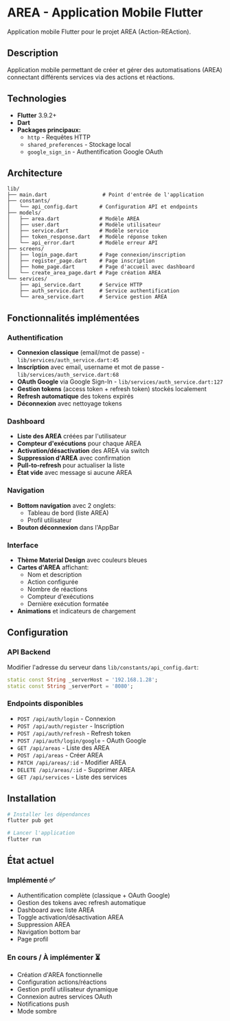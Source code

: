 # AREA - Application Mobile Flutter

Application mobile Flutter pour le projet AREA (Action-REAction).

## Description

Application mobile permettant de créer et gérer des automatisations (AREA) connectant différents services via des actions et réactions.

## Technologies

- **Flutter** 3.9.2+
- **Dart**
- **Packages principaux:**
  - `http` - Requêtes HTTP
  - `shared_preferences` - Stockage local
  - `google_sign_in` - Authentification Google OAuth

## Architecture

```
lib/
├── main.dart                  # Point d'entrée de l'application
├── constants/
│   └── api_config.dart       # Configuration API et endpoints
├── models/
│   ├── area.dart             # Modèle AREA
│   ├── user.dart             # Modèle utilisateur
│   ├── service.dart          # Modèle service
│   ├── token_response.dart   # Modèle réponse token
│   └── api_error.dart        # Modèle erreur API
├── screens/
│   ├── login_page.dart       # Page connexion/inscription
│   ├── register_page.dart    # Page inscription
│   ├── home_page.dart        # Page d'accueil avec dashboard
│   └── create_area_page.dart # Page création AREA
└── services/
    ├── api_service.dart      # Service HTTP
    ├── auth_service.dart     # Service authentification
    └── area_service.dart     # Service gestion AREA
```

## Fonctionnalités implémentées

### Authentification
- **Connexion classique** (email/mot de passe) - `lib/services/auth_service.dart:45`
- **Inscription** avec email, username et mot de passe - `lib/services/auth_service.dart:68`
- **OAuth Google** via Google Sign-In - `lib/services/auth_service.dart:127`
- **Gestion tokens** (access token + refresh token) stockés localement
- **Refresh automatique** des tokens expirés
- **Déconnexion** avec nettoyage tokens

### Dashboard
- **Liste des AREA** créées par l'utilisateur
- **Compteur d'exécutions** pour chaque AREA
- **Activation/désactivation** des AREA via switch
- **Suppression d'AREA** avec confirmation
- **Pull-to-refresh** pour actualiser la liste
- **État vide** avec message si aucune AREA

### Navigation
- **Bottom navigation** avec 2 onglets:
  - Tableau de bord (liste AREA)
  - Profil utilisateur
- **Bouton déconnexion** dans l'AppBar

### Interface
- **Thème Material Design** avec couleurs bleues
- **Cartes d'AREA** affichant:
  - Nom et description
  - Action configurée
  - Nombre de réactions
  - Compteur d'exécutions
  - Dernière exécution formatée
- **Animations** et indicateurs de chargement

## Configuration

### API Backend

Modifier l'adresse du serveur dans `lib/constants/api_config.dart`:

```dart
static const String _serverHost = '192.168.1.28';
static const String _serverPort = '8080';
```

### Endpoints disponibles

- `POST /api/auth/login` - Connexion
- `POST /api/auth/register` - Inscription
- `POST /api/auth/refresh` - Refresh token
- `POST /api/auth/login/google` - OAuth Google
- `GET /api/areas` - Liste des AREA
- `POST /api/areas` - Créer AREA
- `PATCH /api/areas/:id` - Modifier AREA
- `DELETE /api/areas/:id` - Supprimer AREA
- `GET /api/services` - Liste des services

## Installation

```bash
# Installer les dépendances
flutter pub get

# Lancer l'application
flutter run
```

## État actuel

### Implémenté ✅
- Authentification complète (classique + OAuth Google)
- Gestion des tokens avec refresh automatique
- Dashboard avec liste AREA
- Toggle activation/désactivation AREA
- Suppression AREA
- Navigation bottom bar
- Page profil

### En cours / À implémenter ⏳
- Création d'AREA fonctionnelle
- Configuration actions/réactions
- Gestion profil utilisateur dynamique
- Connexion autres services OAuth
- Notifications push
- Mode sombre
